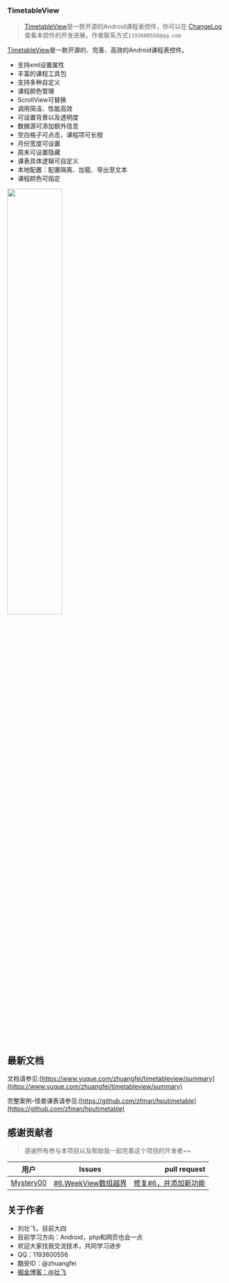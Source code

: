 ### TimetableView
> [TimetableView](https://github.com/zfman/TimetableView)是一款开源的Android课程表控件，你可以在 [ChangeLog](https://github.com/zfman/TimetableView/wiki/版本说明) 查看本控件的开发进展，作者联系方式`1193600556@qq.com`

[TimetableView](https://github.com/zfman/TimetableView)是一款开源的、完善、高效的Android课程表控件。

- 支持xml设置属性
- 丰富的课程工具包
- 支持多种自定义
- 课程颜色管理
- ScrollView可替换
- 调用简洁、性能高效
- 可设置背景以及透明度
- 数据源可添加额外信息
- 空白格子可点击，课程项可长按
- 月份宽度可设置
- 周末可设置隐藏
- 课表具体逻辑可自定义
- 本地配置：配置隔离、加载、导出至文本
- 课程颜色可指定

<img src="https://raw.githubusercontent.com/zfman/TimetableView/master/images/guaishou.jpeg" width="50%"/>

## 最新文档

文档请参见:[https://www.yuque.com/zhuangfei/timetableview/summary](https://www.yuque.com/zhuangfei/timetableview/summary)

完整案例-怪兽课表请参见:[https://github.com/zfman/hputimetable](https://github.com/zfman/hputimetable)

## 感谢贡献者
> 感谢所有参与本项目以及帮助我一起完善这个项目的开发者~~

|用户 | Issues | pull request|
| - | :-: | -: | 
|[Mystery00](https://github.com/Mystery00)|[#6.WeekView数组越界](https://github.com/zfman/TimetableView/issues/6) |[修复#6，并添加新功能](https://github.com/zfman/TimetableView/pull/7)|

## 关于作者

- 刘壮飞，目前大四
- 目前学习方向：Android，php和网页也会一点
- 欢迎大家找我交流技术，共同学习进步
- QQ：1193600556
- 酷安ID：@zhuangfei
- [掘金博客：@壮飞](https://juejin.im/user/5ae25aa65188256717760523/posts)
